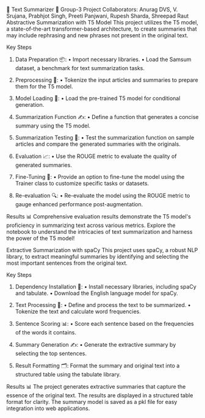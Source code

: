 🌟 Text Summarizer 🌟
Group-3 Project Collaborators:  Anurag DVS, V. Srujana, Prabhjot Singh, Preeti Panjwani, Rupesh Sharda, Shreepad Raut
Abstractive Summarization with T5 Model
This project utilizes the T5 model, a state-of-the-art transformer-based architecture, to create summaries that may include rephrasing and new phrases not present in the original text.

Key Steps
1. Data Preparation 📦:
• Import necessary libraries. • Load the Samsum dataset, a benchmark for text summarization tasks.

2. Preprocessing 🔄:
• Tokenize the input articles and summaries to prepare them for the T5 model.

3. Model Loading 🚀:
• Load the pre-trained T5 model for conditional generation.

4. Summarization Function ✍️:
• Define a function that generates a concise summary using the T5 model.

5. Summarization Testing 🧪:
• Test the summarization function on sample articles and compare the generated summaries with the originals.

5. Evaluation 📈:
• Use the ROUGE metric to evaluate the quality of generated summaries.

6. Fine-Tuning 🔧:
• Provide an option to fine-tune the model using the Trainer class to customize specific tasks or datasets.

7. Re-evaluation 🔍:
• Re-evaluate the model using the ROUGE metric to gauge enhanced performance post-augmentation.

Results
📊 Comprehensive evaluation results demonstrate the T5 model's proficiency in summarizing text across various metrics. Explore the notebook to understand the intricacies of text summarization and harness the power of the T5 model!

Extractive Summarization with spaCy
This project uses spaCy, a robust NLP library, to extract meaningful summaries by identifying and selecting the most important sentences from the original text.

Key Steps
1. Dependency Installation 🔧:
• Install necessary libraries, including spaCy and tabulate. • Download the English language model for spaCy.

2. Text Processing 🔄:
• Define and process the text to be summarized. • Tokenize the text and calculate word frequencies.

3. Sentence Scoring 📊:
• Score each sentence based on the frequencies of the words it contains.

4. Summary Generation ✍️:
• Generate the extractive summary by selecting the top sentences.

5. Result Formatting 🗂️:
Format the summary and original text into a structured table using the tabulate library.

Results
📊 The project generates extractive summaries that capture the essence of the original text. The results are displayed in a structured table format for clarity. The summary model is saved as a pkl file for easy integration into web applications.
